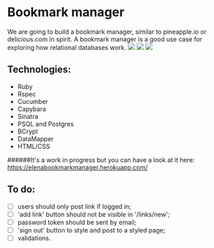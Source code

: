 Bookmark manager
================

We are going to build a bookmark manager, similar to pineapple.io or delicious.com in spirit. A bookmark manager is a good use case for exploring how relational databases work.
<img src='http://i58.tinypic.com/20qxksg.jpg'>
<img src='http://i61.tinypic.com/29y2mw4.jpg'>
<img src='http://i60.tinypic.com/2n17voh.jpg'>

Technologies:
------------
- Ruby
- Rspec
- Cucumber
- Capybara
- Sinatra
- PSQL and Postgres
- BCrypt
- DataMapper
- HTML/CSS

######It's a work in progress but you can have a look at it here: https://elenabookmarkmanager.herokuapp.com/

To do:
-----
- [ ] users should only post link if logged in;
- [ ] 'add link' button should not be visible in '/links/new';
- [ ] password token should be sent by email;
- [ ] 'sign out' button to style and post to a styled page;
- [ ] validations.